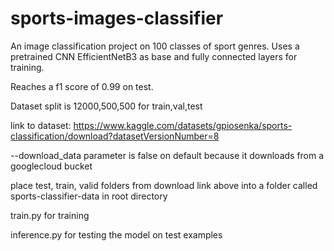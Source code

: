 # sports-images-classifier
An image classification project on 100 classes of sport genres.
Uses a pretrained CNN EfficientNetB3 as base and fully connected layers for training.

Reaches a f1 score of 0.99 on test.

Dataset split is 12000,500,500 for train,val,test

link to dataset: https://www.kaggle.com/datasets/gpiosenka/sports-classification/download?datasetVersionNumber=8

--download_data parameter is false on default because it downloads from a googlecloud bucket

place test, train, valid folders from download link above into a folder called sports-classifier-data in root directory

train.py for training

inference.py for testing the model on test examples


